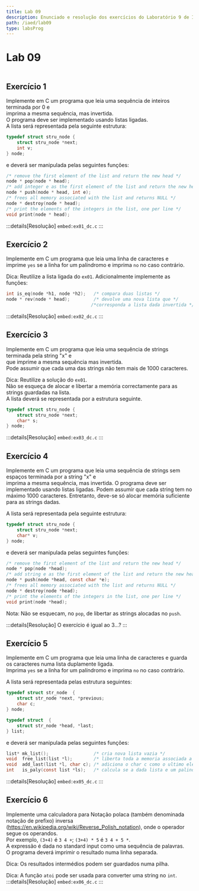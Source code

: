 ```yaml
---
title: Lab 09
description: Enunciado e resolução dos exercícios do Laboratório 9 de IAED
path: /iaed/lab09
type: labsProg
---
```


# Lab 09

```toc

```

## Exercício 1

Implemente em C um programa que leia uma sequência de inteiros terminada por 0 e\
imprima a mesma sequência, mas invertida.\
O programa deve ser implementado usando listas ligadas.\
A lista será representada pela seguinte estrutura:

```c
typedef struct stru_node {
    struct stru_node *next;
    int v;
} node;
```

e deverá ser manipulada pelas seguintes funções:

```c
/* remove the first element of the list and return the new head */
node * pop(node * head);
/* add integer e as the first element of the list and return the new head */
node * push(node * head, int e);
/* frees all memory associated with the list and returns NULL */
node * destroy(node * head);
/* print the elements of the integers in the list, one per line */
void print(node * head);
```

:::details[Resolução]
`embed:ex01_dc.c`
:::

## Exercício 2

Implemente em C um programa que leia uma linha de caracteres e\
imprime `yes` se a linha for um palíndromo e imprima `no` no caso contrário.

Dica: Reutilize a lista ligada do `ex01`. Adicionalmente implemente as funções:

```c
int is_eq(node *h1, node *h2);   /* compara duas listas */
node * rev(node * head);         /* devolve uma nova lista que */
                                /*corresponda a lista dada invertida */
```

:::details[Resolução]
`embed:ex02_dc.c`
:::

## Exercício 3

Implemente em C um programa que leia uma sequência de strings terminada pela string "x" e\
 que imprime a mesma sequência mas invertida.\
 Pode assumir que cada uma das strings não tem mais de 1000 caracteres.

Dica: Reutilize a solução do `ex01`.\
 Não se esqueça de alocar e libertar a memória correctamente para as strings guardadas na lista.\
 A lista deverá se representada por a estrutura seguinte.

```c
typedef struct stru_node {
    struct stru_node *next;
    char* s;
} node;
```

:::details[Resolução]
`embed:ex03_dc.c`
:::

## Exercício 4

Implemente em C um programa que leia uma sequência de strings sem espaços terminada por a string "x" e\
imprima a mesma sequência, mas invertida.
O programa deve ser implementado usando listas ligadas.
Podem assumir que cada string tem no máximo 1000 caracteres.
Entretanto, deve-se só alocar memória suficiente para as strings dadas.

A lista será representada pela seguinte estrutura:

```c
typedef struct stru_node {
    struct stru_node *next;
    char* v;
} node;
```

e deverá ser manipulada pelas seguintes funções:

```c
/* remove the first element of the list and return the new head */
node * pop(node *head);
/* add string e as the first element of the list and return the new head */
node * push(node *head, const char *e);
/* frees all memory associated with the list and returns NULL */
node * destroy(node *head);
/* print the elements of the integers in the list, one per line */
void print(node *head);
```

Nota: Não se esquecam, no `pop`, de libertar as strings alocadas no `push`.

:::details[Resolução]
O exercício é igual ao 3...?
:::

## Exercício 5

Implemente em C um programa que leia uma linha de caracteres e guarda os caracteres numa lista duplamente ligada.\
Imprima `yes` se a linha for um palíndromo e imprima `no` no caso contrário.

A lista será representada pelas estrutura seguintes:

```c
typedef struct str_node  {
    struct str_node *next, *previous;
    char c;
} node;

typedef struct  {
    struct str_node *head, *last;
} list;
```

e deverá ser manipulada pelas seguintes funções:

```c
list* mk_list();                 /* cria nova lista vazia */
void  free_list(list *l);        /* liberta toda a memoria associada a lista */
void  add_last(list *l, char c); /* adiciona o char c como o ultimo elemento da lista */
int   is_paly(const list *ls);   /* calcula se a dada lista e um palindromo */
```

:::details[Resolução]
`embed:ex05_dc.c`
:::

## Exercício 6

Implemente uma calculadora para Notação polaca (também denominada notação de prefixo) inversa\
(https://en.wikipedia.org/wiki/Reverse_Polish_notation), onde o operador segue os operandos.\
 Por exemplo, `(3+4)` é `3 4 +`; `(3+4) * 5` é `3 4 + 5 *`.\
 A expressão é dada no standard input como uma sequência de palavras.\
 O programa deverá imprimir o resultado numa linha separada.

Dica: Os resultados intermédios podem ser guardados numa pilha.

Dica: A função `atoi` pode ser usada para converter uma string no `int`.
:::details[Resolução]
`embed:ex06_dc.c`
:::
